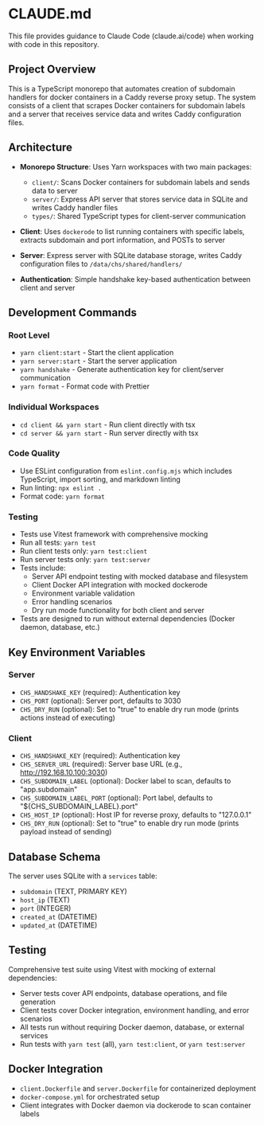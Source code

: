 # CLAUDE.md

This file provides guidance to Claude Code (claude.ai/code) when working with code in this repository.

## Project Overview

This is a TypeScript monorepo that automates creation of subdomain handlers for docker containers in a Caddy reverse proxy setup. The system consists of a client that scrapes Docker containers for subdomain labels and a server that receives service data and writes Caddy configuration files.

## Architecture

- **Monorepo Structure**: Uses Yarn workspaces with two main packages:
  - `client/`: Scans Docker containers for subdomain labels and sends data to server
  - `server/`: Express API server that stores service data in SQLite and writes Caddy handler files
  - `types/`: Shared TypeScript types for client-server communication

- **Client**: Uses `dockerode` to list running containers with specific labels, extracts subdomain and port information, and POSTs to server
- **Server**: Express server with SQLite database storage, writes Caddy configuration files to `/data/chs/shared/handlers/`
- **Authentication**: Simple handshake key-based authentication between client and server

## Development Commands

### Root Level
- `yarn client:start` - Start the client application
- `yarn server:start` - Start the server application
- `yarn handshake` - Generate authentication key for client/server communication
- `yarn format` - Format code with Prettier

### Individual Workspaces
- `cd client && yarn start` - Run client directly with tsx
- `cd server && yarn start` - Run server directly with tsx

### Code Quality
- Use ESLint configuration from `eslint.config.mjs` which includes TypeScript, import sorting, and markdown linting
- Run linting: `npx eslint .`
- Format code: `yarn format`

### Testing
- Tests use Vitest framework with comprehensive mocking
- Run all tests: `yarn test`
- Run client tests only: `yarn test:client`
- Run server tests only: `yarn test:server`
- Tests include:
  - Server API endpoint testing with mocked database and filesystem
  - Client Docker API integration with mocked dockerode
  - Environment variable validation
  - Error handling scenarios
  - Dry run mode functionality for both client and server
- Tests are designed to run without external dependencies (Docker daemon, database, etc.)

## Key Environment Variables

### Server
- `CHS_HANDSHAKE_KEY` (required): Authentication key
- `CHS_PORT` (optional): Server port, defaults to 3030
- `CHS_DRY_RUN` (optional): Set to "true" to enable dry run mode (prints actions instead of executing)

### Client
- `CHS_HANDSHAKE_KEY` (required): Authentication key
- `CHS_SERVER_URL` (required): Server base URL (e.g., http://192.168.10.100:3030)
- `CHS_SUBDOMAIN_LABEL` (optional): Docker label to scan, defaults to "app.subdomain"
- `CHS_SUBDOMAIN_LABEL_PORT` (optional): Port label, defaults to "${CHS_SUBDOMAIN_LABEL}.port"
- `CHS_HOST_IP` (optional): Host IP for reverse proxy, defaults to "127.0.0.1"
- `CHS_DRY_RUN` (optional): Set to "true" to enable dry run mode (prints payload instead of sending)

## Database Schema

The server uses SQLite with a `services` table:
- `subdomain` (TEXT, PRIMARY KEY)
- `host_ip` (TEXT)
- `port` (INTEGER)
- `created_at` (DATETIME)
- `updated_at` (DATETIME)

## Testing

Comprehensive test suite using Vitest with mocking of external dependencies:
- Server tests cover API endpoints, database operations, and file generation
- Client tests cover Docker integration, environment handling, and error scenarios
- All tests run without requiring Docker daemon, database, or external services
- Run tests with `yarn test` (all), `yarn test:client`, or `yarn test:server`

## Docker Integration

- `client.Dockerfile` and `server.Dockerfile` for containerized deployment
- `docker-compose.yml` for orchestrated setup
- Client integrates with Docker daemon via dockerode to scan container labels